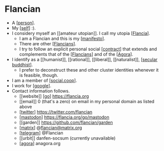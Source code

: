# Flancian

- A [[person]].
- My [[self]] :).
- I considery myself an [[amateur utopian]]. I call my utopia [[Flancia]].
  - I am a Flancian and this is my [[manifesto]].
  - There are other [[Flancians]].
  - I try to follow an explicit personal social [[contract]] that extends and complements that of the [[Flancians]] and of the [[Agora]].
- I identify as a [[humanist]], [[rational]], [[liberal]], [[naturalist]], [[secular buddhist]].
  - I prefer to deconstruct these and other cluster identities whenever it is feasible, though.
- I am a member of [[social.coop]].
- I work for [[google]].
- Contact information follows.
  - [[website]] [[go]] https://flancia.org
  - [[email]] 0 (that's a zero) on email in my personal domain as listed above
  - [[twitter]] https://twitter.com/flancian
  - [[mastodon]] https://flancia.org/go/mastodon
  - [[garden]] https://github.com/flancian/garden
  - [[matrix]] @flancian@matrix.org
  - [[telegram]] @Flancian
  - [[urbit]] danfen-socsum (currently unavailable)
  - [[agora]] anagora.org

[//begin]: # "Autogenerated link references for markdown compatibility"
[person]: person "Person"
[self]: self "Self"
[Flancia]: flancia "Flancia"
[manifesto]: manifesto "Manifesto"
[Flancians]: flancians "Flancians"
[contract]: contract "CONTRACT"
[agora]: agora "Agora"
[secular buddhist]: secular-buddhist "Secular Buddhist"
[social.coop]: social.coop "social.coop"
[google]: google "Google"
[go]: go "Go"
[twitter]: twitter "Twitter"
[mastodon]: mastodon "Mastodon"
[matrix]: matrix "Matrix"
[telegram]: telegram "Telegram"
[//end]: # "Autogenerated link references"